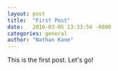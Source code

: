 ```yaml
---
layout: post
title:  "First Post"
date:   2016-03-05 13:33:54 -0800
categories: general
author: "Nathan Kane"
---
```

This is the first post. Let's go!
